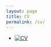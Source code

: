 ```yaml
---
layout: page
title: CV
permalink: /cv/
---
```


-
  <a href="https://furkandikmen.com/assets/CV/Furkan_s_CV (6).pdf" target="_blank">
  <img src="https://furkandikmen.com/images/cv.png" alt="CV">
</a>
